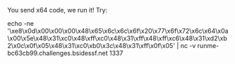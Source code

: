 You send x64 code, we run it! Try:

echo -ne '\xe8\x0d\x00\x00\x00\x48\x65\x6c\x6c\x6f\x20\x77\x6f\x72\x6c\x64\x0a\x00\x5e\x48\x31\xc0\x48\xff\xc0\x48\x31\xff\x48\xff\xc6\x48\x31\xd2\xb2\x0c\x0f\x05\x48\x31\xc0\xb0\x3c\x48\x31\xff\x0f\x05' | nc -v runme-bc63cb99.challenges.bsidessf.net 1337 
